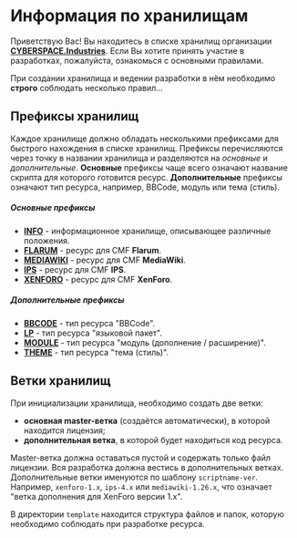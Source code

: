 # Информация по хранилищам

Приветствую Вас! Вы находитесь в списке хранилищ организации [**CYBERSPACE.Industries**](//cyberspace.industries/). Если Вы хотите принять участие в разработках, пожалуйста, ознакомься с основными правилами.

При создании хранилища и ведении разработки в нём необходимо **строго** соблюдать несколько правил...

## Префиксы хранилищ

Каждое хранилище должно обладать несколькими префиксами для быстрого нахождения в списке хранилищ. Префиксы перечисляются через точку в названии хранилища и разделяются на _основные_ и _дополнительные_. **Основные** префиксы чаще всего означают название скрипта для которого готовится ресурс. **Дополнительные** префиксы означают тип ресурса, например, BBCode, модуль или тема (стиль).

##### Основные префиксы

- [**INFO**](//github.com/cbrspc?utf8=%E2%9C%93&query=info) - информационное хранилище, описывающее различные положения.
- [**FLARUM**](//github.com/cbrspc?utf8=%E2%9C%93&query=flarum) - ресурс для CMF **Flarum**.
- [**MEDIAWIKI**](//github.com/cbrspc?utf8=%E2%9C%93&query=mediawiki) - ресурс для CMF **MediaWiki**.
- [**IPS**](//github.com/cbrspc?utf8=%E2%9C%93&query=ips) - ресурс для CMF **IPS**.
- [**XENFORO**](//github.com/cbrspc?utf8=%E2%9C%93&query=xenforo) - ресурс для CMF **XenForo**.

##### Дополнительные префиксы

- [**BBCODE**](//github.com/cbrspc?utf8=%E2%9C%93&query=bbcode) - тип ресурса "BBCode".
- [**LP**](//github.com/cbrspc?utf8=%E2%9C%93&query=lp) - тип ресурса "языковой пакет".
- [**MODULE**](//github.com/cbrspc?utf8=%E2%9C%93&query=module) - тип ресурса "модуль (дополнение / расширение)".
- [**THEME**](//github.com/cbrspc?utf8=%E2%9C%93&query=theme) - тип ресурса "тема (стиль)".


## Ветки хранилищ

При инициализации хранилища, необходимо создать две ветки:

- **основная master-ветка** (создаётся автоматически), в которой находится лицензия;
- **дополнительная ветка**, в которой будет находиться код ресурса.

Master-ветка должна оставаться пустой и содержать только файл лицензии. Вся разработка должна вестись в дополнительных ветках. Дополнительные ветки именуются по шаблону `scriptname-ver`. Например, `xenforo-1.x`, `ips-4.x` или `mediawiki-1.26.x`, что означает "ветка дополнения для XenForo версии 1.x".

В директории `template` находится структура файлов и папок, которую необходимо соблюдать при разработке ресурса.
